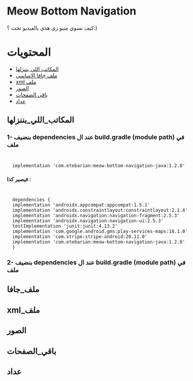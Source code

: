 # Meow Bottom Navigation
كيف نسوي منيو زي هذي بالفيديو تحت ؟:)

# المحتويات
* [المكاتب اللي بننزلها](#المكاتب_اللي_بننزلها)
* [ملف جافا الاساسي](#ملف_جافا)
* [xml ملف](#xml_ملف)
* [الصور](#الصور)
* [باقي الصفحات](#باقي_الصفحات)
* [عداد](#عداد)

## المكاتب_اللي_بننزلها
### 1- بنضيف dependencies عند ال build.gradle (module path) في ملف
#
      implementation 'com.etebarian:meow-bottom-navigation-java:1.2.0'
#### فيصير كذا :
#
      dependencies {
      implementation 'androidx.appcompat:appcompat:1.5.1'
      implementation 'androidx.constraintlayout:constraintlayout:2.1.4'
      implementation 'androidx.navigation:navigation-fragment:2.5.3'
      implementation 'androidx.navigation:navigation-ui:2.5.3'
      testImplementation 'junit:junit:4.13.2'
      implementation 'com.google.android.gms:play-services-maps:18.1.0'
      implementation 'com.stripe:stripe-android:20.11.0'
      implementation 'com.etebarian:meow-bottom-navigation-java:1.2.0'
      }
  ### 2- بنضيف dependencies عند ال build.gradle (module path) في ملف

  
  ## ملف_جافا
  
  ## xml_ملف
  ## الصور
  ## باقي_الصفحات
  ## عداد
